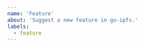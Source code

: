 ```yaml
---
name: 'Feature'
about: 'Suggest a new feature in go-ipfs.'
labels:
  - feature
---
```


<!--
Note: If you'd like to suggest an idea related to IPFS but not specifically related to the go implementation, please file an issue at https://github.com/ipfs/ipfs instead

When requesting a _feature_, please be sure to include:
  * Your motivation. Why do you need the feature?
  * How the feature should work.

Please try to be as specific and concrete as possible.
-->
